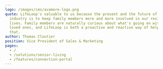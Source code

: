 ```yaml
---
logo: /images/cms/avamere-logo.png
quote: LifeLoop's valuable to us because the present and the future of our
  industry is to keep family members more and more involved in our residents'
  lives. Family members are naturally curious about what's going on with their
  loved ones, and LifeLoop is both a proactive and reactive way of helping with
  that.
author: Thomas Cloutier
position: Vice President of Sales & Marketing
pages:
  - /
  - /solutions/senior-living
  - /features/connection-portal
---
```

